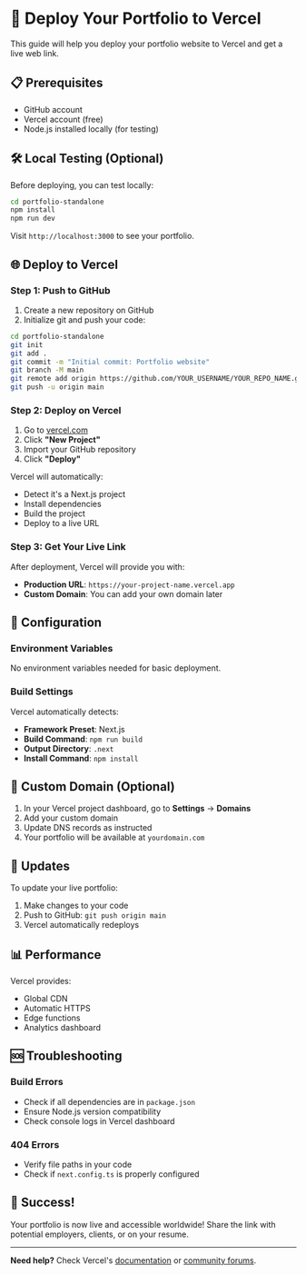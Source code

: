 # 🚀 Deploy Your Portfolio to Vercel

This guide will help you deploy your portfolio website to Vercel and get a live web link.

## 📋 Prerequisites

- GitHub account
- Vercel account (free)
- Node.js installed locally (for testing)

## 🛠️ Local Testing (Optional)

Before deploying, you can test locally:

```bash
cd portfolio-standalone
npm install
npm run dev
```

Visit `http://localhost:3000` to see your portfolio.

## 🌐 Deploy to Vercel

### Step 1: Push to GitHub

1. Create a new repository on GitHub
2. Initialize git and push your code:

```bash
cd portfolio-standalone
git init
git add .
git commit -m "Initial commit: Portfolio website"
git branch -M main
git remote add origin https://github.com/YOUR_USERNAME/YOUR_REPO_NAME.git
git push -u origin main
```

### Step 2: Deploy on Vercel

1. Go to [vercel.com](https://vercel.com)
2. Click **"New Project"**
3. Import your GitHub repository
4. Click **"Deploy"**

Vercel will automatically:
- Detect it's a Next.js project
- Install dependencies
- Build the project
- Deploy to a live URL

### Step 3: Get Your Live Link

After deployment, Vercel will provide you with:
- **Production URL**: `https://your-project-name.vercel.app`
- **Custom Domain**: You can add your own domain later

## 🔧 Configuration

### Environment Variables
No environment variables needed for basic deployment.

### Build Settings
Vercel automatically detects:
- **Framework Preset**: Next.js
- **Build Command**: `npm run build`
- **Output Directory**: `.next`
- **Install Command**: `npm install`

## 📱 Custom Domain (Optional)

1. In your Vercel project dashboard, go to **Settings** → **Domains**
2. Add your custom domain
3. Update DNS records as instructed
4. Your portfolio will be available at `yourdomain.com`

## 🔄 Updates

To update your live portfolio:

1. Make changes to your code
2. Push to GitHub: `git push origin main`
3. Vercel automatically redeploys

## 📊 Performance

Vercel provides:
- Global CDN
- Automatic HTTPS
- Edge functions
- Analytics dashboard

## 🆘 Troubleshooting

### Build Errors
- Check if all dependencies are in `package.json`
- Ensure Node.js version compatibility
- Check console logs in Vercel dashboard

### 404 Errors
- Verify file paths in your code
- Check if `next.config.ts` is properly configured

## 🎉 Success!

Your portfolio is now live and accessible worldwide! Share the link with potential employers, clients, or on your resume.

---

**Need help?** Check Vercel's [documentation](https://vercel.com/docs) or [community forums](https://github.com/vercel/vercel/discussions). 